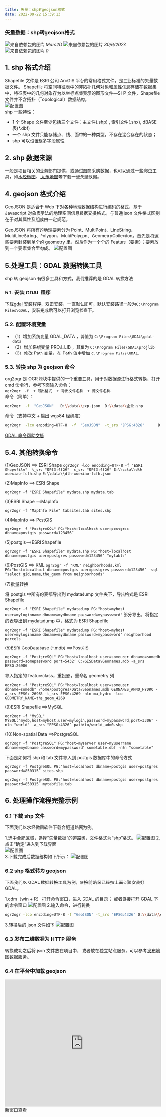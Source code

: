```yaml
---
title: 矢量：shp转geojson格式
date: 2022-09-22 15:39:13
---
```


<h3> 矢量数据：shp转geojson格式</h3>

<img class='images' src="../public/icon/yonghu.svg" alt="来自依赖包的图片">
<i class='text'>Mars2D</i>
<img class='imagess' src="../public/icon/shijian.svg" alt="来自依赖包的图片">
<i class='text'>30/6/2023</i>
<img class='imagess' src="../public/icon/liulan.svg" alt="来自依赖包的图片">
<i class='text'>0</i>

## 1. shp 格式介绍

Shapefile 文件是 ESRI 公司 ArcGIS 平台的常用格式文件，是工业标准的矢量数据文件。 Shapefile 将空间特征表中的非拓扑几何对象和属性信息存储在数据集中，特征表中的几何对象存为以坐标点集表示的图形文件—SHP 文件，Shapefile 文件并不含拓扑（Topological）数据结构。<br />
![配置图][1] <br />
shp 一些特性：

- 1 个 Shape 文件至少包括三个文件：主文件(.shp) , 索引文件(.shx), dBASE 表(\*.dbf)
- 一个 shp 文件只能存储点、线、面中的一种类型，不存在混合存在的状态；
- shp 可以设置很多字段属性

## 2. shp 数据来源

一般是项目相关的业务部门提供、或通过图商采购数据，也可以通过一些爬虫工具，如[水经微图](http://www.rivermap.cn/down.html)、[ 太乐地图](http://www.arctiler.com/index.html)等下载一些矢量数据。

## 4. geojson 格式介绍

GeoJSON 是适合于 Web 下对各种地理数据结构进行编码的格式，基于 Javascript 对象表示法的地理空间信息数据交换格式。与普通 json 文件格式区别在于对其属性及组成由一定规范。

GeoJSON 将所有的地理要素分为 Point、MultiPoint、LineString、MultiLineString、Polygon、MultiPolygon、GeometryCollection。首先是将这些要素封装到单个的 geometry 里，然后作为一个个的 Feature（要素）；要素放到一个要素集合里构成。
![配置图][2]

## 5.处理工具：GDAL 数据转换工具

shp 转 geojson 有很多工具和方式，我们推荐的是 GDAL 转换方法

### 5.1. 安装 GDAL 程序

下载[gdal 安装程序](https://data.mars2d.cn/tool/gdal-300-1911-x64-core.msi)，双击安装，一直默认即可，默认安装路径一般为`C:\Program Files\GDAL`，安装完成后可以打开浏览检查下。

### 5.2. 配置环境变量

- （1）增加系统变量 GDAL_DATA ，其值为 `C:\Program Files\GDAL\gdal-data`
- （2）增加系统变量 PROJ_LIB ，其值为 `C:\Program Files\GDAL\projlib`
- （3）修改 Path 变量，在 Path 值中增加 `C:\Program Files\GDAL;`

### 5.3. 转换 shp 为 geojson 命令

org2ogr 是 OGR 模块中提供的一个重要工具，用于对数据源进行格式转换，打开 cmd 命令行，参考下面输入命令：<br />
`ogr2ogr　-f  + 导出格式  + 导出文件名称  + 源文件名称` <br />
命令（简单）：

```sh
ogr2ogr  -f  "GeoJSON"   D:\\data\\exp.json  D:\\data\\企业.shp
```

命令（支持中文 + 输出 wgs84 经纬度）：

```sh
ogr2ogr  -lco encoding=UTF-8  -f  "GeoJSON"  -t_srs "EPSG:4326"      D:\\data\\exp.json  D:\\data\\企业.shp
```

[GDAL 命令帮助文档](https://gdal.org/programs/ogr2ogr.html)

## 5.4. 其他转换命令

(1)GeoJSON ==> ESRI Shape `ogr2ogr -lco encoding=UTF-8 -f "ESRI Shapefile" -t_srs "EPSG:4326" -s_srs "EPSG:4326" E:\\data\\dth-xuexiao-fcfh.shp E:\\data\\dth-xuexiao-fcfh.json`

(2)MapInfo ==> ESRI Shape

`ogr2ogr -f "ESRI Shapefile" mydata.shp mydata.tab`

(3)ESRI Shape ==>MapInfo

`ogr2ogr -f "MapInfo File" tabsites.tab sites.shp`

(4)MapInfo ==> PostGIS

`ogr2ogr -f "PostgreSQL" PG:"host=localhost user=postgres dbname=postgis password=123456″`

(5)postgis==>ESRI Shapefile

`ogr2ogr -f "ESRI Shapefile" mydata.shp PG:"host=localhost dbname=postgis user=postgres password=123456″ "mytable"`

(6)PostGIS ==> KML `ogr2ogr -f "KML" neighborhoods.kml PG:"host=localhost dbname=postgis user=postgres password=123456″ -sql "select gid,name,the_geom from neighborhoods"`

(7)批量转换

将 postgis 中所有的表都导出到 mydatadump 文件夹下，导出格式是 ESRI Shapefile

`ogr2ogr -f "ESRI Shapefile" mydatadump PG:"host=myhost user=myloginname dbname=mydbname password=mypassword"`
部分导出，将指定的表导出到 mydatadump 中，格式为 ESRI Shapefile

`ogr2ogr -f "ESRI Shapefile" mydatadump PG:"host=myhost user=myloginname dbname=mydbname password=mypassword" neighborhood parcels`

(8)ESRI GeoDatabase (\*.mdb) ==>PostGIS

`ogr2ogr -f "PostgreSQL" PG:"host=localhost user=someuser dbname=somedb password=somepassword port=5432″ C:\GISData\Geonames.mdb -a_srs EPSG:26986`

导入指定的 featureclass，重投影，重命名 geometry 列

`ogr2ogr -f "PostgreSQL" PG:"host=localhost user=someuser dbname=somedb" /home/postgres/Data/Geonames.mdb GEONAMES_ANNO_HYDRO -a_srs EPSG: 26986 -t_srs EPSG:4269 -nln ma_hydro -lco GEOMETRY_NAME=the_geom_4269`

(9)ESRI Shapefile ==>MySQL

`ogr2ogr -f "MySQL" MYSQL:"mydb,host=myhost,user=mylogin,password=mypassword,port=3306″ -nln "world" -a_srs "EPSG:4326″ path/to/world_adm0.shp`

(10)Non-spatial Data ==>PostgreSQL

`ogr2ogr -f "PostgreSQL" PG:"host=myserver user=myusername dbname=mydbname password=mypassword" sometable.dbf -nln "sometable"`

下面是如何将 shp 和 tab 文件导入到 postgis 数据库中的命令方式

`ogr2ogr -f PostgreSQL PG:"host=localhost dbname=postgis user=postgres password=850315″ sites.shp`

`ogr2ogr -f PostgreSQL PG:"host=localhost dbname=postgis user=postgres password=850315″ mytabfile.tab`

## 6. 处理操作流程完整示例

### 6.1 下载 shp 文件

下面我们以水经微图软件下载合肥道路网为例。

1.选中合肥区域，选择“矢量数据”的道路网，文件格式为“shp”格式。
![配置图][3] 2.点击“确定”进入到下载界面 <br />
![配置图][4] <br /> 3.下载完成后数据结构如下所示：
![配置图][5]

### 6.2 shp 格式转为 geojson

下面我们以 GDAL 数据转换工具为例，转换前确保已经按上面步骤安装好 GDAL。

1.cdm（win + R） 打开命令窗口，进入 GDAL 的目录； 或者直接打开 GDAL 下的命令窗口
![配置图][6] 2.输入命令，进行转换 <br />

```sh
ogr2ogr -lco encoding=UTF-8 -f "GeoJSON" -t_srs "EPSG:4326" D:\\data\\exp.json D:\\data\\合肥道路.shp
```

3.转换后的 json 文件如下
![配置图][7] <br />

### 6.3 发布二维数据为 HTTP 服务

转换成功之后将.json 文件放在项目中，
或者放在独立站点服务，可以参考[发布地图数据服务](/data/server.md)。

### 6.4 在平台中加载 geojson

<div style="height:410px;position:relative;" data-v-627b1480><iframe height="100%" width="100%" scrolling="yes" title="mars2d" src="http://mars2d.cn/editor-vue.html?id=layer-graphic/file/geojson&amp;full=1" frameborder="no" loading="lazy" allowtransparency="true" allowfullscreen="allowfullscreen" data-v-627b1480></iframe><a class="toSee" href="http://mars2d.cn/editor-vue.html?id=layer-graphic/file/geojson&code=1" target="_blank">新窗口查看</a></div>

[1]: ../public/image/data-shp.jpg
[2]: ../public/image/data-geojson.jpg
[3]: ../public/image/data-geojson-1.jpg
[4]: ../public/image/data-geojson-2.jpg
[5]: ../public/image/data-geojson-3.jpg
[6]: ../public/image/data-geojson-4.jpg
[7]: ../public/image/data-geojson-5.jpg
